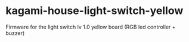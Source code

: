 # kagami-house-light-switch-yellow
Firmware for the light switch lv 1.0 yellow board (RGB led controller + buzzer)
